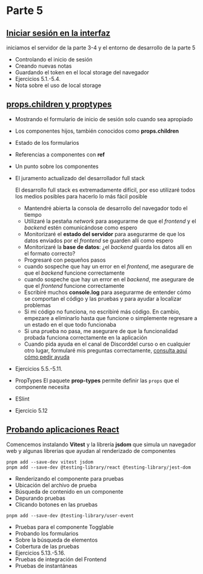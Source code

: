 # Parte 5

## [Iniciar sesión en la interfaz](https://fullstackopen.com/es/part5/iniciar_sesion_en_la_interfaz)

iniciamos el servidor de la parte 3-4 y el entorno de desarrollo de la parte 5

- Controlando el inicio de sesión
- Creando nuevas notas
- Guardando el token en el local storage del navegador
- Ejercicios 5.1.-5.4.
- Nota sobre el uso de local storage

## [props.children y proptypes](https://fullstackopen.com/es/part5/props_children_y_proptypes)

- Mostrando el formulario de inicio de sesión solo cuando sea apropiado
- Los componentes hijos, también conocidos como **props.children**
- Estado de los formularios
- Referencias a componentes con **ref**
- Un punto sobre los componentes
- El juramento actualizado del desarrollador full stack

  El desarrollo full stack es extremadamente difícil, por eso utilizaré todos los medios posibles para hacerlo lo más fácil posible
  - Mantendré abierta la consola de desarrollo del navegador todo el tiempo
  - Utilizaré la pestaña _network_ para asegurarme de que el _frontend_ y el _backend_ estén comunicándose como espero
  - Monitorizaré el **estado del servidor** para asegurarme de que los datos enviados por el _frontend_ se guarden allí como espero
  - Monitorizaré la **base de datos**: ¿el _backend_ guarda los datos allí en el formato correcto?
  - Progresaré con pequeños pasos
  - cuando sospeche que hay un error en el _frontend_, me asegurare de que el _backend_ funcione correctamente
  - cuando sospeche que hay un error en el _backend_, me asegurare de que el _frontend_ funcione correctamente
  - Escribiré muchos **console.log** para asegurarme de entender cómo se comportan el código y las pruebas y para ayudar a localizar problemas
  - Si mi código no funciona, no escribiré más código. En cambio, empezare a eliminarlo hasta que funcione o simplemente regresare a un estado en el que todo funcionaba
  - Si una prueba no pasa, me asegurare de que la funcionalidad probada funciona correctamente en la aplicación
  - Cuando pida ayuda en el canal de Discorddel curso o en cualquier otro lugar, formularé mis preguntas correctamente, [consulta aquí cómo pedir ayuda](https://fullstackopen.com/es/part0/informacion_general#como-obtener-ayuda-en-discord)
- Ejercicios 5.5.-5.11.
- PropTypes
  El paquete **prop-types** permite definir las `props` que el componente necesita
- ESlint
- Ejercicio 5.12

## [Probando aplicaciones React](https://fullstackopen.com/es/part5/probando_aplicaciones_react)

Comencemos instalando **Vitest** y la librería **jsdom** que simula un navegador web y algunas librerias que ayudan al renderizado de componentes

```shell
pnpm add --save-dev vitest jsdom
pnpm add --save-dev @testing-library/react @testing-library/jest-dom
```

- Renderizando el componente para pruebas
- Ubicación del archivo de prueba
- Búsqueda de contenido en un componente
- Depurando pruebas
- Clicando botones en las pruebas

```shell
pnpm add --save-dev @testing-library/user-event
```

- Pruebas para el componente Togglable
- Probando los formularios
- Sobre la búsqueda de elementos
- Cobertura de las pruebas
- Ejercicios 5.13.-5.16.
- Pruebas de integración del Frontend
- Pruebas de instantáneas
